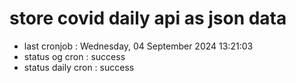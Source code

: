 # store covid daily api as json data

- last cronjob : Wednesday, 04 September 2024 13:21:03
- status og cron : success
- status daily cron : success
      
      